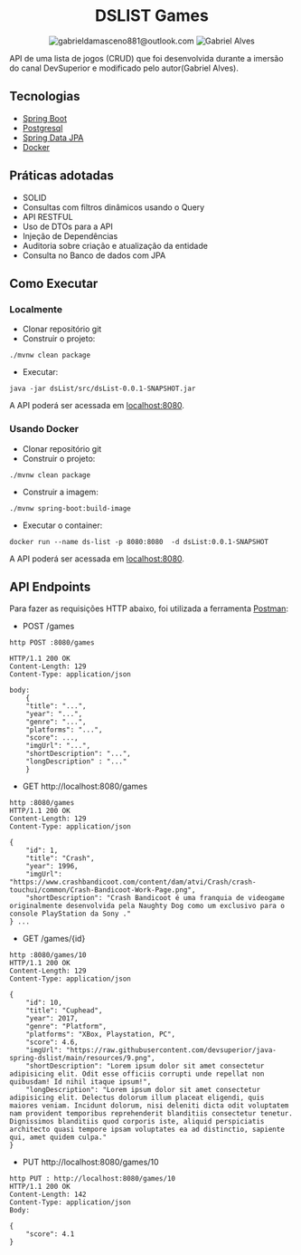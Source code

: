 <h1 align="center">
  DSLIST Games
</h1>

<p align="center">
 <img src="https://img.shields.io/static/v1?label=Email&message=gabrieldamasceno881@outlook.com&color=8257E5&labelColor=000000" alt="gabrieldamasceno881@outlook.com" />
 <img src="https://img.shields.io/static/v1?label=Linkedin&message=Gabriel Alves&color=8257E5&labelColor=000000" alt="Gabriel Alves" />
</p>

API de uma lista de jogos (CRUD) que foi desenvolvida durante a imersão do canal DevSuperior e modificado pelo autor(Gabriel Alves).


## Tecnologias
 
- [Spring Boot](https://spring.io/projects/spring-boot)
- [Postgresql](https://www.postgresql.org/docs/)
- [Spring Data JPA](https://docs.spring.io/spring-data/jpa/docs/current/reference/html/)
- [Docker](https://docs.docker.com/)

## Práticas adotadas

- SOLID
- Consultas com filtros dinâmicos usando o Query
- API RESTFUL
- Uso de DTOs para a API
- Injeção de Dependências
- Auditoria sobre criação e atualização da entidade
- Consulta no Banco de dados com JPA

## Como Executar

### Localmente
- Clonar repositório git
- Construir o projeto:
```
./mvnw clean package
```
- Executar:
```
java -jar dsList/src/dsList-0.0.1-SNAPSHOT.jar
```

A API poderá ser acessada em [localhost:8080](http://localhost:8080).

### Usando Docker

- Clonar repositório git
- Construir o projeto:
```
./mvnw clean package
```
- Construir a imagem:
```
./mvnw spring-boot:build-image
```
- Executar o container:
```
docker run --name ds-list -p 8080:8080  -d dsList:0.0.1-SNAPSHOT
```

A API poderá ser acessada em [localhost:8080](http://localhost:8080).

## API Endpoints

Para fazer as requisições HTTP abaixo, foi utilizada a ferramenta [Postman](https://www.postman.com/api-documentation-tool/):

- POST /games
```
http POST :8080/games

HTTP/1.1 200 OK
Content-Length: 129
Content-Type: application/json

body: 
    {
    "title": "...",
    "year": "...",
    "genre": "...",
    "platforms": "...",
    "score": ...,
    "imgUrl": "...",
    "shortDescription": "...",
    "longDescription" : "..."
    }

```

- GET http://localhost:8080/games
```
http :8080/games
HTTP/1.1 200 OK
Content-Length: 129
Content-Type: application/json

{
    "id": 1,
    "title": "Crash",
    "year": 1996,
    "imgUrl": "https://www.crashbandicoot.com/content/dam/atvi/Crash/crash-touchui/common/Crash-Bandicoot-Work-Page.png",
    "shortDescription": "Crash Bandicoot é uma franquia de videogame originalmente desenvolvida pela Naughty Dog como um exclusivo para o console PlayStation da Sony ."
} ...
```

- GET /games/{id}
```
http :8080/games/10
HTTP/1.1 200 OK
Content-Length: 129
Content-Type: application/json

{
    "id": 10,
    "title": "Cuphead",
    "year": 2017,
    "genre": "Platform",
    "platforms": "XBox, Playstation, PC",
    "score": 4.6,
    "imgUrl": "https://raw.githubusercontent.com/devsuperior/java-spring-dslist/main/resources/9.png",
    "shortDescription": "Lorem ipsum dolor sit amet consectetur adipisicing elit. Odit esse officiis corrupti unde repellat non quibusdam! Id nihil itaque ipsum!",
    "longDescription": "Lorem ipsum dolor sit amet consectetur adipisicing elit. Delectus dolorum illum placeat eligendi, quis maiores veniam. Incidunt dolorum, nisi deleniti dicta odit voluptatem nam provident temporibus reprehenderit blanditiis consectetur tenetur. Dignissimos blanditiis quod corporis iste, aliquid perspiciatis architecto quasi tempore ipsam voluptates ea ad distinctio, sapiente qui, amet quidem culpa."
}

```

- PUT http://localhost:8080/games/10
```
http PUT : http://localhost:8080/games/10
HTTP/1.1 200 OK
Content-Length: 142
Content-Type: application/json
Body: 

{
    "score": 4.1
}

```
